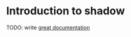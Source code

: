 # Introduction to shadow

TODO: write [great documentation](http://jacobian.org/writing/great-documentation/what-to-write/)
